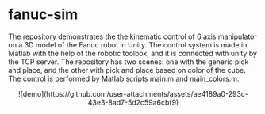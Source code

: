 # fanuc-sim
The repository demonstrates the the kinematic control of 6 axis manipulator on a 3D model of the Fanuc robot in Unity. The control system is made in Matlab with the help of the robotic toolbox, and it is connected with unity by the TCP server. The repository has two scenes: one with the generic pick and place, and the other with pick and place based on color of the cube. The control is performed by Matlab scripts main.m and main_colors.m.
<div align="center">
   ![demo](https://github.com/user-attachments/assets/ae4189a0-293c-43e3-8ad7-5d2c59a6cbf9)
</div>

